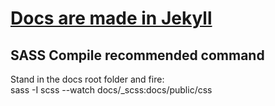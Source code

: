 # [Docs are made in Jekyll](http://jekyllrb.com/)

## SASS Compile recommended command
Stand in the docs root folder and fire:<br>
sass -I scss --watch docs/_scss:docs/public/css